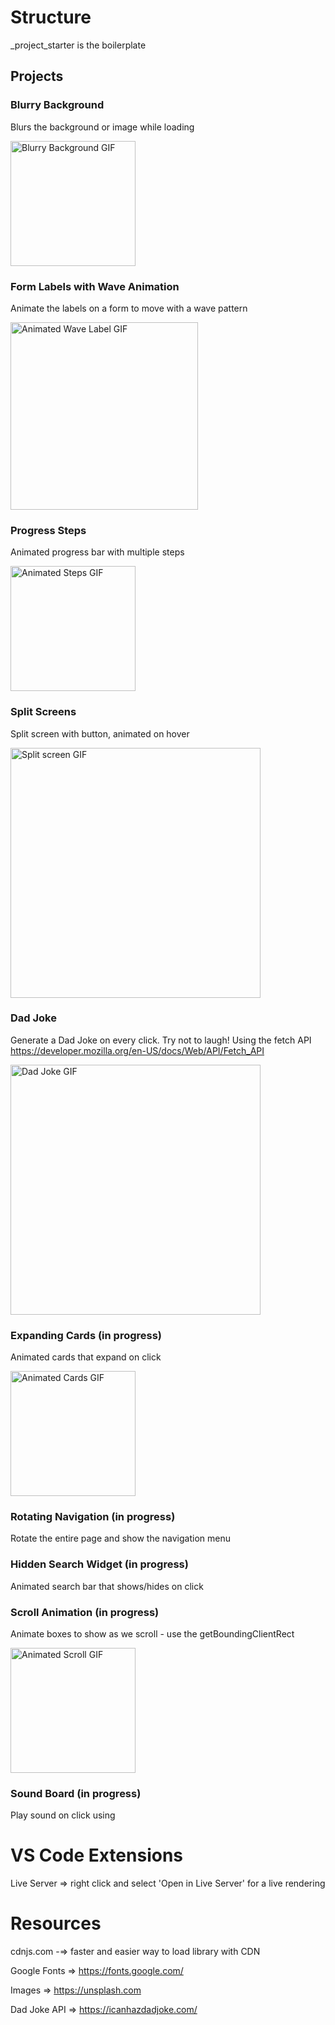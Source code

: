 # Structure

\_project_starter is the boilerplate

## Projects

### Blurry Background

Blurs the background or image while loading

<img src="https://media3.giphy.com/media/v1.Y2lkPTc5MGI3NjExMTY3NGZmYzAxZTcxNjRhZjZhMzE4OThjYTA2OTg5Zjk4NTNlZjM3NyZjdD1n/omdqEWW2V4rjNTczJw/giphy.gif" alt="Blurry Background GIF" width="200">

### Form Labels with Wave Animation

Animate the labels on a form to move with a wave pattern

<img src="https://media1.giphy.com/media/v1.Y2lkPTc5MGI3NjExZWVkNDM3NDYxNzgwNzAzZDkyOWYwZjIzOTZhZjBiZmRhMjYwMzhmYSZjdD1n/3GGd0QLm9lIkfvIjZk/giphy.gif" alt="Animated Wave Label GIF" width="300">

### Progress Steps

Animated progress bar with multiple steps

<img src="https://media3.giphy.com/media/v1.Y2lkPTc5MGI3NjExODQwZTUzNDFkNmI0MzRjOWQ0NDkzNjRjMzI4Zjc4ZjA3OTYyMGQyMyZjdD1n/x2iwpSm4RBPYHpaG6y/giphy.gif" alt="Animated Steps GIF" width="200">

### Split Screens

Split screen with button, animated on hover

<img src="https://media0.giphy.com/media/v1.Y2lkPTc5MGI3NjExZTQwMGUzN2I1YzMzZGE2N2MyNWFiNGJiZDRjMzQ4ODkzMDQ5YzJlMCZjdD1n/gZMOmGh8oPju7Iqfyn/giphy.gif" alt="Split screen GIF" width="400">

### Dad Joke

Generate a Dad Joke on every click. Try not to laugh! Using the fetch API https://developer.mozilla.org/en-US/docs/Web/API/Fetch_API

<img src="https://media0.giphy.com/media/v1.Y2lkPTc5MGI3NjExMzNjNDY2MzRjZjcwMzI3ZDE4YWMyYTk3NTJmMTljNGY3YzRiM2M2MCZjdD1n/vnQyBj0Q5zUxrWgkuB/giphy.gif" alt="Dad Joke GIF" width="400">

### Expanding Cards (in progress)

Animated cards that expand on click

<img src="https://media0.giphy.com/media/v1.Y2lkPTc5MGI3NjExNDFjMWM5MzU5MGVlMWY1MDBkNWU3MGQ3ODRjNmY5ZDcyN2ZhYjZkYSZjdD1n/gOGJInSs0IdOSpzL30/giphy.gif" alt="Animated Cards GIF" width="200">

### Rotating Navigation (in progress)

Rotate the entire page and show the navigation menu

### Hidden Search Widget (in progress)

Animated search bar that shows/hides on click

### Scroll Animation (in progress)

Animate boxes to show as we scroll - use the getBoundingClientRect

<img src="https://media4.giphy.com/media/Yhf903JR7GjdO5YFsR/giphy.gif" alt="Animated Scroll GIF" width="200">

### Sound Board (in progress)

Play sound on click using <audio> elements https://developer.mozilla.org/en-US/docs/Web/HTML/Element/audio

# VS Code Extensions

Live Server => right click and select 'Open in Live Server' for a live rendering

# Resources

cdnjs.com -=> faster and easier way to load library with CDN

Google Fonts => https://fonts.google.com/

Images => https://unsplash.com

Dad Joke API => https://icanhazdadjoke.com/

